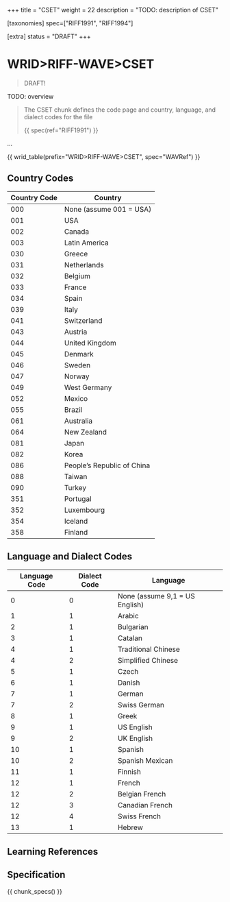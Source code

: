 +++
title = "CSET"
weight = 22
description = "TODO: description of CSET"

[taxonomies]
spec=["RIFF1991", "RIFF1994"]

[extra]
status = "DRAFT"
+++

# WRID>RIFF-WAVE>CSET

> DRAFT!

TODO: overview

> The CSET chunk defines the code page and country, language, and dialect codes for the file
>
> {{ spec(ref="RIFF1991") }}

... 

{{ wrid_table(prefix="WRID>RIFF-WAVE>CSET", spec="WAVRef") }}

## Country Codes

| Country Code | Country                    |
|-             |-                           |
| 000          | None (assume 001 = USA)    | 
| 001          | USA                        |
| 002          | Canada                     |
| 003          | Latin America              |
| 030          | Greece                     |
| 031          | Netherlands                |
| 032          | Belgium                    |
| 033          | France                     |
| 034          | Spain                      |
| 039          | Italy                      |
| 041          | Switzerland                |
| 043          | Austria                    |
| 044          | United Kingdom             |
| 045          | Denmark                    |
| 046          | Sweden                     |
| 047          | Norway                     |
| 049          | West Germany               |
| 052          | Mexico                     |
| 055          | Brazil                     |
| 061          | Australia                  |
| 064          | New Zealand                |
| 081          | Japan                      |
| 082          | Korea                      |
| 086          | People’s Republic of China |
| 088          | Taiwan                     |
| 090          | Turkey                     |
| 351          | Portugal                   |
| 352          | Luxembourg                 |
| 354          | Iceland                    |
| 358          | Finland                    |

## Language and Dialect Codes

| Language Code | Dialect Code | Language                         |
|-              |-             |-                                 |
|	0	            |	0	           |	None (assume 9,1 = US English)	|
|	1	            |	1	           |	Arabic	                        |
|	2	            |	1	           |	Bulgarian	                      |
|	3	            |	1	           |	Catalan	                        |
|	4	            |	1	           |	Traditional Chinese	            |
|	4	            |	2	           |	Simplified Chinese	            |
|	5	            |	1	           |	Czech	                          |
|	6	            |	1	           |	Danish	                        |
|	7	            |	1	           |	German	                        |
|	7	            |	2	           |	Swiss German	                  |
|	8	            |	1	           |	Greek	                          |
|	9	            |	1	           |	US English	                    |
|	9	            |	2	           |	UK English	                    |
|	10	          |	1	           |	Spanish	                        |
|	10	          |	2	           |	Spanish Mexican	                |
|	11	          |	1	           |	Finnish	                        |
|	12	          |	1	           |	French	                        |
|	12	          |	2	           |	Belgian French	                |
|	12	          |	3	           |	Canadian French	                |
|	12	          |	4	           |	Swiss French	                  |
|	13	          |	1	           |	Hebrew	                        |

## Learning References

## Specification

{{ chunk_specs() }}

